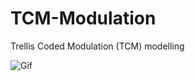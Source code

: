 # TCM-Modulation
Trellis Coded Modulation (TCM) modelling

![Gif](https://github.com/Misha-lab/TCM-Modulation/blob/main/TCM.gif)

